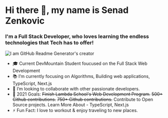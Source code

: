 # Hi there 👋, my name is Senad Zenkovic
### I'm a Full Stack Developer, who loves learning the endless technologies that Tech has to offer!

<!--
**SenciZ/SenciZ** is a ✨ _special_ ✨ repository because its `README.md` (this file) appears on your GitHub profile.

Here are some ideas to get you started:



- 🔭 I’m currently working on ...
- 🌱 I’m currently learning ...
- 👯 I’m looking to collaborate on ...
- 🤔 I’m looking for help with ...
- 💬 Ask me about ...
- 📫 How to reach me: ...
- 😄 Pronouns: ...
- ⚡ Fun fact: ...
-->
![I am GitHub Readme Generator's creator](https://www.nizek.com/wp-content/uploads/2018/10/Frontend-Development-.svg)


- 🎓 Current DevMountain Student foucused on the Full Stack Web Development
- 📚 I’m currently focusing on Algorithms, Building web applications, TypeScript, Next.js
- 👯 I’m looking to collaborate with other passionate developers.
- 🥅 2021 Goals: ~~Finish Lambda School's Web Development Program.~~ ~~500+ Github contributions.~~ ~~750+ Github contributions.~~ Contribute to Open Source projects. Learn More About - TypeScript, Next.js
- ⚡ Fun Fact: I love to workout & enjoy traveling to new places.
